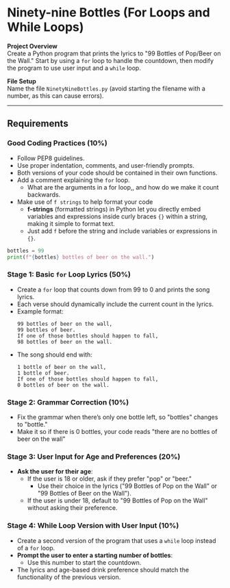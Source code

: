 
# Ninety-nine Bottles (For Loops and While Loops)

**Project Overview**  
Create a Python program that prints the lyrics to "99 Bottles of Pop/Beer on the Wall." Start by using a `for` loop to handle the countdown, then modify the program to use user input and a `while` loop.

**File Setup**  
Name the file `NinetyNineBottles.py` (avoid starting the filename with a number, as this can cause errors).

---

## Requirements

### **Good Coding Practices (10%)**
- Follow PEP8 guidelines.
- Use proper indentation, comments, and user-friendly prompts.
- Both versions of your code should be contained in their own functions.
- Add a comment explaining the `for` loop.
  - What are the arguments in a for loop,, and how do we make it count backwards.
- Make use of `f strings` to help format your code
  -   **f-strings** (formatted strings) in Python let you directly embed variables and expressions inside curly braces `{}` within a string, making it simple to format text.
  -    Just add `f` before the string and include variables or expressions in `{}`.

```python
bottles = 99
print(f"{bottles} bottles of beer on the wall.")
```

 


### **Stage 1: Basic `for` Loop Lyrics (50%)**
- Create a `for` loop that counts down from 99 to 0 and prints the song lyrics.
- Each verse should dynamically include the current count in the lyrics.
- Example format:
  ```plaintext
  99 bottles of beer on the wall,
  99 bottles of beer.
  If one of those bottles should happen to fall,
  98 bottles of beer on the wall.
  ```
- The song should end with:
  ```plaintext
  1 bottle of beer on the wall,
  1 bottle of beer.
  If one of those bottles should happen to fall,
  0 bottles of beer on the wall.
  ```

### **Stage 2: Grammar Correction (10%)**
- Fix the grammar when there’s only one bottle left, so "bottles" changes to "bottle."
- Make it so if there is 0 bottles, your code reads "there are no bottles of beer on the wall"

### **Stage 3: User Input for Age and Preferences (20%)**
- **Ask the user for their age**:
  - If the user is 18 or older, ask if they prefer "pop" or "beer."
    - Use their choice in the lyrics ("99 Bottles of Pop on the Wall" or "99 Bottles of Beer on the Wall").
  - If the user is under 18, default to "99 Bottles of Pop on the Wall" without asking their preference.

### **Stage 4: While Loop Version with User Input (10%)**
- Create a second version of the program that uses a `while` loop instead of a `for` loop.
- **Prompt the user to enter a starting number of bottles**:
  - Use this number to start the countdown.
- The lyrics and age-based drink preference should match the functionality of the previous version.




